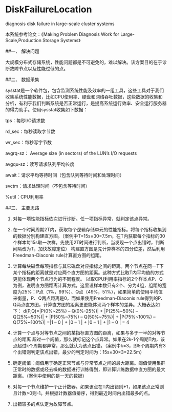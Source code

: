 # DiskFailureLocation
diagnosis disk failure in large-scale cluster systems

本系统参考论文：《Making Problem Diagnosis Work for Large-Scale,Production Storage Systems》

##一、	解决问题

  大规模分布式存储系统，性能问题都是不可避免的，难以解决。该方案目的在于诊断故障节点以及性能过低的点。

##二、	数据采集

  sysstat是一个软件包，包含监测系统性能及效率的一组工具，这些工具对于我们收集系统性能数据，比如CPU使用率、硬盘和网络吞吐数据，这些数据的收集和分析，有利于我们判断系统是否正常运行，是提高系统运行效率、安全运行服务器的得力助手。使用sysstat收集如下数据：

tps：每秒I/O请求数

rd_sec：每秒读取字节数

wr_sec：每秒写字节数

avgrq-sz： Average size (in sectors) of the LUN’s I/O requests

avgqu-sz：读写请求队列平均长度

await：请求平均等待时间（包含队列等待时间和处理时间）

svctm：请求处理时间（不包含等待时间）

%util：CPU利用率


##三、	主要思路
 
1.	对每一项性能指标依次进行诊断。任一项指标异常，就判定该点异常。

2.	在一个时间周期2T内，获取每个逻辑存储单元的性能指标。将每个指标收集到的数据分别构建直方图。（案例中T=15s×30=7.5m，在T内获取每个指标的30个样本每15s取一次样。先使用2T时间进行判断，当发现一个点出错时，判断间隔改为T，加快故障定位）
构建直方图是先计算样本的四分位差，然后利用Freedman-Diaconis rule计算直方图的组距。

3.	计算每块磁盘每项指标与其它磁盘对应指标之间的距离。两个节点在同一T下某个指标的距离就是对应两个直方图的距离。这种方式比取T内平均值的方式更能体现两个节点行为的不同程度。
以取CPU利用率指标的2个样本点P、Q为例，说明直方图距离计算方式，这里设样本数只有2个、分为4组，组距的宽度为25%：P点（1%，99%）、Q点（49%，51%），如果简单的使用平均值来衡量，P、Q两点距离是0，而如果使用Freedman-Diaconis rule得到的P、Q两点直方图，计算直方图的距离更更能体现两个样本的差异。大概表达如下： 
d(P,Q)=|P(0%~25%) – Q(0%-25%)| + |P(25%~50%) – Q(25%~50%)| + |P(50%~75%) – Q(50%~75%)| + |P(75%~100%) – Q(75%~100%)|
=|1 – 0 | + |0 – 1 | + |0 – 1 | + |1 – 0 | = 4

4.	计算一个点与对等节点之间的某指标直方图的距离，如果与多于一半的对等节点的距离 超过一个阙值，那么就标记这个点异常。如果在2k-1个周期T内，该点超过k个周期都异常，那么就认为该点出错。（案例中k=3，即5个周期内有3个出错则判定该点出错，最少的判定时间为：15s×30×3=22.5m）

5.	确定阈值：阈值用于确定正常节点与异常节点之间的最大距离。阈值使用集群正常时的数据或经去噪的数据进行训练得到，即计算训练数据中直方图的最大距离。（案例中使用的是一天的数据）

6.	对每一个节点维护一个正计数器。如果该点在T内出错则+1，如果该点正常则且计数>0则-1。并根据计数器值排序，得到最近时间内出错最多的点。

7.	出错较多的点认定为故障节点。
